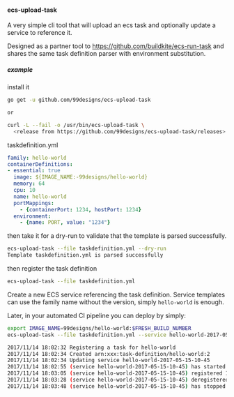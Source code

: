#### ecs-upload-task

A very simple cli tool that will upload an ecs task and optionally update a service to reference it.

Designed as a partner tool to https://github.com/buildkite/ecs-run-task and shares the same task definition parser with environment substitution.

##### example

install it
```bash
go get -u github.com/99designs/ecs-upload-task

or

curl -L --fail -o /usr/bin/ecs-upload-task \
  <release from https://github.com/99designs/ecs-upload-task/releases>
```

taskdefinition.yml
```yaml
family: hello-world
containerDefinitions:
- essential: true
  image: ${IMAGE_NAME:-99designs/hello-world}
  memory: 64
  cpu: 10
  name: hello-world
  portMappings:
    - {containerPort: 1234, hostPort: 1234}
  environment:
    - {name: PORT, value: "1234"}

```

then take it for a dry-run to validate that the template is parsed successfully.

```bash
ecs-upload-task --file taskdefinition.yml --dry-run
Template taskdefinition.yml is parsed successfully
```

then register the task definition

```bash
ecs-upload-task --file taskdefinition.yml
```

Create a new ECS service referencing the task definition. Service templates can use the family name without the version, simply `hello-world` is enough.


Later, in your automated CI pipeline you can deploy by simply:

```bash
export IMAGE_NAME=99designs/hello-world:$FRESH_BUILD_NUMBER
ecs-upload-task --file taskdefinition.yml --service hello-world-2017-05-15-10-45

2017/11/14 18:02:32 Registering a task for hello-world
2017/11/14 18:02:34 Created arn:xxx:task-definition/hello-world:2
2017/11/14 18:02:34 Updating service hello-world-2017-05-15-10-45
2017/11/14 18:02:55 (service hello-world-2017-05-15-10-45) has started 1 tasks: (task 81b2963f-072a-479b-856f-26af2ec615f8).
2017/11/14 18:03:05 (service hello-world-2017-05-15-10-45) registered 1 instances in (elb hello-world-ELB-O5IUREC150O5)
2017/11/14 18:03:28 (service hello-world-2017-05-15-10-45) deregistered 1 instances in (elb hello-world-ELB-O5IUREC150O5)
2017/11/14 18:03:48 (service hello-world-2017-05-15-10-45) has stopped 1 running tasks: (task a3e3a91b-be05-4092-bcf6-47f2075933af).

```
